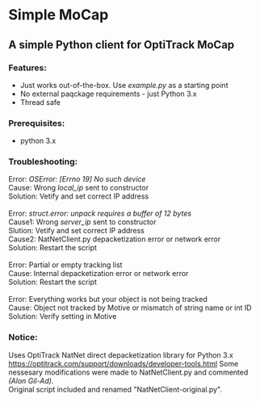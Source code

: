 # Simple MoCap
## A simple Python client for OptiTrack MoCap<br/>

### Features:
- Just works out-of-the-box. Use *example.py* as a starting point
- No external paqckage requirements - just Python 3.x
- Thread safe
### Prerequisites:
- python 3.x
### Troubleshooting:
Error: *OSError: [Errno 19] No such device*</br>
Cause: Wrong *local_ip* sent to constructor</br>
Solution: Vetify and set correct IP address</br></br>
Error: *struct.error: unpack requires a buffer of 12 bytes*</br>
Cause1: Wrong *server_ip* sent to constructor</br>
Slution: Vetify and set correct IP address</br>
Cause2: NatNetClient.py depacketization error or network error</br>
Solution: Restart the script</br></br>
Error: Partial or empty tracking list</br>
Cause: Internal depacketization error or network error</br>
Solution: Restart the script</br></br>
Error: Everything works but your object is not being tracked</br>
Cause: Object not tracked by Motive or mismatch of string name or int ID</br>
Solution: Verify setting in Motive

### Notice:
Uses OptiTrack NatNet direct depacketization library for Python 3.x
https://optitrack.com/support/downloads/developer-tools.html
Some nessesary modifications were made to NatNetClient.py and commented *(Alon Gil-Ad)*.<br/>
Original script included and renamed "NatNetClient-original.py".



